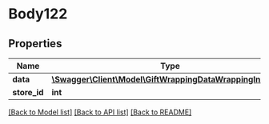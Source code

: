 # Body122

## Properties
Name | Type | Description | Notes
------------ | ------------- | ------------- | -------------
**data** | [**\Swagger\Client\Model\GiftWrappingDataWrappingInterface**](GiftWrappingDataWrappingInterface.md) |  | 
**store_id** | **int** |  | [optional] 

[[Back to Model list]](../README.md#documentation-for-models) [[Back to API list]](../README.md#documentation-for-api-endpoints) [[Back to README]](../README.md)


